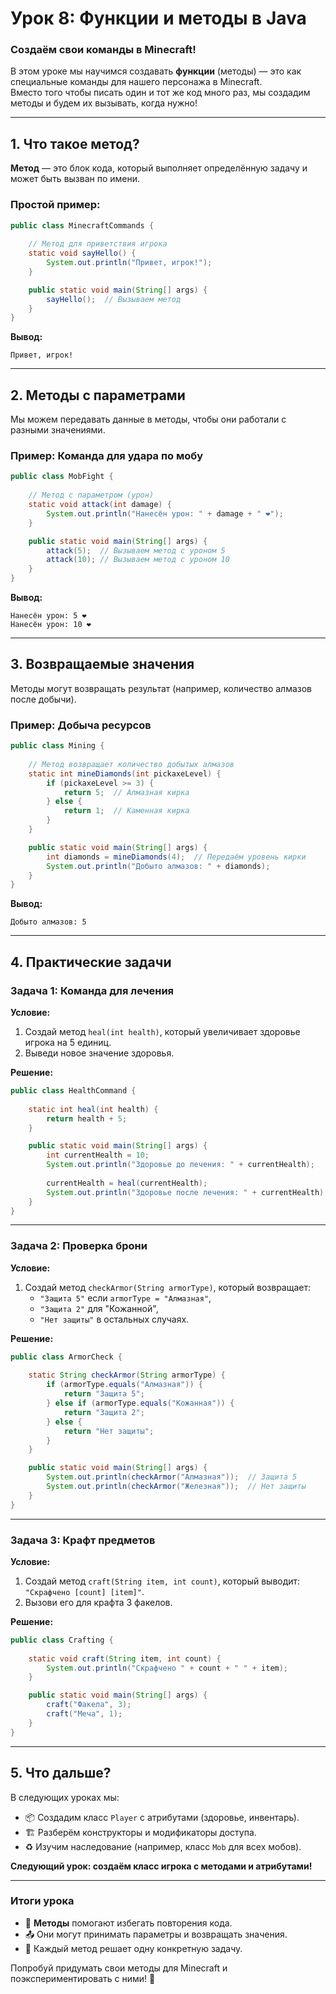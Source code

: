 # **Урок 8: Функции и методы в Java**  
### **Создаём свои команды в Minecraft!**  

В этом уроке мы научимся создавать **функции** (методы) — это как специальные команды для нашего персонажа в Minecraft.  
Вместо того чтобы писать один и тот же код много раз, мы создадим методы и будем их вызывать, когда нужно!  

---

## **1. Что такое метод?**  
**Метод** — это блок кода, который выполняет определённую задачу и может быть вызван по имени.  

### **Простой пример:**  
```java
public class MinecraftCommands {
    
    // Метод для приветствия игрока
    static void sayHello() {
        System.out.println("Привет, игрок!");
    }

    public static void main(String[] args) {
        sayHello();  // Вызываем метод
    }
}
```  
**Вывод:**  
```
Привет, игрок!
```  

---

## **2. Методы с параметрами**  
Мы можем передавать данные в методы, чтобы они работали с разными значениями.  

### **Пример:** Команда для удара по мобу  
```java
public class MobFight {
    
    // Метод с параметром (урон)
    static void attack(int damage) {
        System.out.println("Нанесён урон: " + damage + " ❤️");
    }

    public static void main(String[] args) {
        attack(5);  // Вызываем метод с уроном 5
        attack(10); // Вызываем метод с уроном 10
    }
}
```  
**Вывод:**  
```
Нанесён урон: 5 ❤️  
Нанесён урон: 10 ❤️  
```  

---

## **3. Возвращаемые значения**  
Методы могут возвращать результат (например, количество алмазов после добычи).  

### **Пример:** Добыча ресурсов  
```java
public class Mining {
    
    // Метод возвращает количество добытых алмазов
    static int mineDiamonds(int pickaxeLevel) {
        if (pickaxeLevel >= 3) {
            return 5;  // Алмазная кирка
        } else {
            return 1;  // Каменная кирка
        }
    }

    public static void main(String[] args) {
        int diamonds = mineDiamonds(4);  // Передаём уровень кирки
        System.out.println("Добыто алмазов: " + diamonds);
    }
}
```  
**Вывод:**  
```
Добыто алмазов: 5
```  

---

## **4. Практические задачи**  

### **Задача 1: Команда для лечения**  
**Условие:**  
1. Создай метод `heal(int health)`, который увеличивает здоровье игрока на 5 единиц.  
2. Выведи новое значение здоровья.  

**Решение:**  
```java
public class HealthCommand {
    
    static int heal(int health) {
        return health + 5;
    }

    public static void main(String[] args) {
        int currentHealth = 10;
        System.out.println("Здоровье до лечения: " + currentHealth);
        
        currentHealth = heal(currentHealth);
        System.out.println("Здоровье после лечения: " + currentHealth);
    }
}
```  

---

### **Задача 2: Проверка брони**  
**Условие:**  
1. Создай метод `checkArmor(String armorType)`, который возвращает:  
   - `"Защита 5"` если `armorType = "Алмазная"`,  
   - `"Защита 2"` для "Кожанной",  
   - `"Нет защиты"` в остальных случаях.  

**Решение:**  
```java
public class ArmorCheck {
    
    static String checkArmor(String armorType) {
        if (armorType.equals("Алмазная")) {
            return "Защита 5";
        } else if (armorType.equals("Кожанная")) {
            return "Защита 2";
        } else {
            return "Нет защиты";
        }
    }

    public static void main(String[] args) {
        System.out.println(checkArmor("Алмазная"));  // Защита 5
        System.out.println(checkArmor("Железная"));  // Нет защиты
    }
}
```  

---

### **Задача 3: Крафт предметов**  
**Условие:**  
1. Создай метод `craft(String item, int count)`, который выводит:  
   `"Скрафчено [count] [item]"`.  
2. Вызови его для крафта 3 факелов.  

**Решение:**  
```java
public class Crafting {
    
    static void craft(String item, int count) {
        System.out.println("Скрафчено " + count + " " + item);
    }

    public static void main(String[] args) {
        craft("Факела", 3);
        craft("Меча", 1);
    }
}
```  

---

## **5. Что дальше?**  
В следующих уроках мы:  
- 📦 Создадим класс `Player` с атрибутами (здоровье, инвентарь).  
- 🏗️ Разберём конструкторы и модификаторы доступа.  
- ♻️ Изучим наследование (например, класс `Mob` для всех мобов).  

**Следующий урок: создаём класс игрока с методами и атрибутами!**  

---

### **Итоги урока**  
- 🎯 **Методы** помогают избегать повторения кода.  
- 📤 Они могут принимать параметры и возвращать значения.  
- 🧩 Каждый метод решает одну конкретную задачу.  

Попробуй придумать свои методы для Minecraft и поэкспериментировать с ними! 🚀